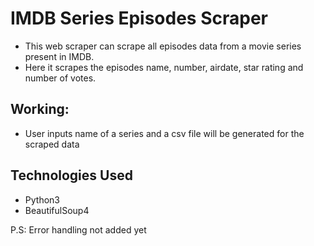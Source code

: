 # IMDB Series Episodes Scraper 
- This web scraper can scrape all episodes data from a movie series present in IMDB. 
- Here it scrapes the episodes name, number, airdate, star rating and number of votes.

## Working: 
- User inputs name of a series and a csv file will be generated for the scraped data 

## Technologies Used 
- Python3
- BeautifulSoup4 

P.S: Error handling not added yet